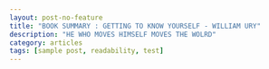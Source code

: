 ```yaml
---
layout: post-no-feature
title: "BOOK SUMMARY : GETTING TO KNOW YOURSELF - WILLIAM URY"
description: "HE WHO MOVES HIMSELF MOVES THE WOLRD"
category: articles
tags: [sample post, readability, test]
---
```


